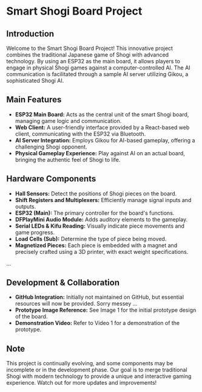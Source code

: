 # Smart Shogi Board Project

## Introduction
Welcome to the Smart Shogi Board Project! This innovative project combines the traditional Japanese game of Shogi with advanced technology. By using an ESP32 as the main board, it allows players to engage in physical Shogi games against a computer-controlled AI. The AI communication is facilitated through a sample AI server utilizing Gikou, a sophisticated Shogi AI.

## Main Features
- **ESP32 Main Board:** Acts as the central unit of the smart Shogi board, managing game logic and communication.
- **Web Client:** A user-friendly interface provided by a React-based web client, communicating with the ESP32 via Bluetooth.
- **AI Server Integration:** Employs Gikou for AI-based gameplay, offering a challenging Shogi opponent.
- **Physical Gameplay Experience:** Play against AI on an actual board, bringing the authentic feel of Shogi to life.

## Hardware Components
- **Hall Sensors:** Detect the positions of Shogi pieces on the board.
- **Shift Registers and Multiplexers:** Efficiently manage signal inputs and outputs.
- **ESP32 (Main):** The primary controller for the board's functions.
- **DFPlayMini Audio Module:** Adds auditory elements to the gameplay.
- **Serial LEDs & Kifu Reading:** Visually indicate piece movements and game progress.
- **Load Cells (Sub):** Determine the type of piece being moved.
- **Magnetized Pieces:** Each piece is embedded with a magnet and precisely crafted using a 3D printer, with exact weight specifications.

...

## Development & Collaboration
- **GitHub Integration:** Initially not maintained on GitHub, but essential resources will now be provided. Sorry messey ...
- **Prototype Image Reference:** See Image 1 for the initial prototype design of the board.
- **Demonstration Video:** Refer to Video 1 for a demonstration of the prototype.

## Note
This project is continually evolving, and some components may be incomplete or in the development phase. Our goal is to merge traditional Shogi with modern technology to provide a unique and interactive gaming experience. Watch out for more updates and improvements!

